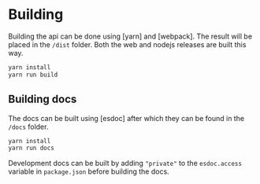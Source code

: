 # Building
Building the api can be done using [yarn] and [webpack]. The result will be placed in the `/dist` folder. Both the web 
and nodejs releases are built this way.

```sh
yarn install
yarn run build
```

## Building docs
The docs can be built using [esdoc] after which they can be found in the `/docs` folder.

```sh
yarn install
yarn run docs
```

Development docs can be built by adding `"private"` to the `esdoc.access` variable in `package.json` before building the
docs. 